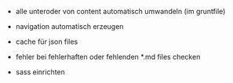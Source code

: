 

* alle unteroder von content automatisch umwandeln (im gruntfile)
* navigation automatisch erzeugen
* cache für json files

* fehler bei fehlerhaften oder fehlenden *.md files checken

* sass einrichten